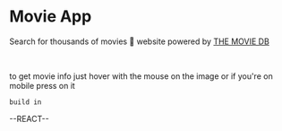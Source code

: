 <h1>Movie App</h1>

<p>Search for thousands of movies 🎥 website powered by <a href="https://www.themoviedb.org/">THE MOVIE DB</a></p><br>
<p>to get movie info just hover with the mouse on the image or if you're on mobile press on it</p>
<code>build in</code>

<p>--REACT--</p>

